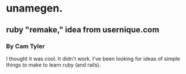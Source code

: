 # unamegen.
## ruby "remake," idea from usernique.com
### By Cam Tyler
I thought it was cool.
It didn't work.
I've been looking for ideas of simple things to make to learn ruby (and rails).
